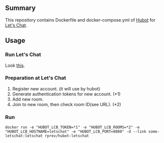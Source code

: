 ## Summary
This repository contains Dockerfile and docker-compose.yml of [Hubot](https://hubot.github.com/) for [Let's Chat](https://sdelements.github.io/lets-chat/).

## Usage

### Run Let's Chat
Look [this](https://hub.docker.com/r/sdelements/lets-chat/).

### Preparation at Let's Chat
1. Register new account. (it will use by hubot)
1. Generate authentication tokens for new account. (*1)
1. Add new room.
1. Join to new room, then check room ID(see URL). (*2)

### Run
```
docker run -e "HUBOT_LCB_TOKEN=*1" -e "HUBOT_LCB_ROOMS=*2" -e "HUBOT_LCB_HOSTNAME=letschat" -e "HUBOT_LCB_PORT=8080" -d --link some-letschat:letschat rprev/hubot-letschat
```
